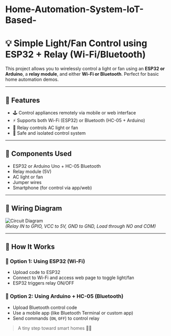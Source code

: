 # Home-Automation-System-IoT-Based-

# 💡 Simple Light/Fan Control using ESP32 + Relay (Wi-Fi/Bluetooth)

This project allows you to wirelessly control a light or fan using an **ESP32 or Arduino**, a **relay module**, and either **Wi-Fi or Bluetooth**. Perfect for basic home automation demos.

---

## 🔧 Features

- 🕹️ Control appliances remotely via mobile or web interface
- ⚡ Supports both Wi-Fi (ESP32) or Bluetooth (HC-05 + Arduino)
- 🔌 Relay controls AC light or fan
- 🔐 Safe and isolated control system

---

## 🧰 Components Used

- ESP32 or Arduino Uno + HC-05 Bluetooth
- Relay module (5V)
- AC light or fan
- Jumper wires
- Smartphone (for control via app/web)

---

## 🔌 Wiring Diagram

![Circuit Diagram](media/circuit_diagram.png)  
*(Relay IN to GPIO, VCC to 5V, GND to GND, Load through NO and COM)*

---

## 🚀 How It Works

### 📶 Option 1: Using ESP32 (Wi-Fi)
- Upload code to ESP32
- Connect to Wi-Fi and access web page to toggle light/fan
- ESP32 triggers relay ON/OFF

### 🔵 Option 2: Using Arduino + HC-05 (Bluetooth)
- Upload Bluetooth control code
- Use a mobile app (like Bluetooth Terminal or custom app)
- Send commands (`ON`, `OFF`) to control relay


> A tiny step toward smart homes 🚪💡
